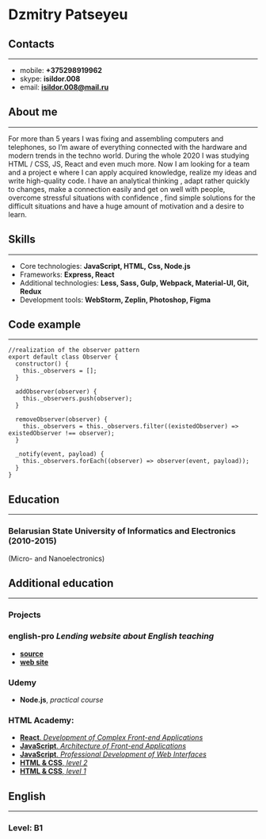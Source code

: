 # Dzmitry Patseyeu

## Contacts
***

- mobile: **+375298919962**
- skype:  **isildor.008**
- email:  **isildor.008@mail.ru**

## About me
***
For more than 5 years I was fixing and
assembling computers and telephones,
so I’m aware of  everything connected with
the hardware and modern trends in the
techno world. During the whole 2020 I was
studying HTML / CSS, JS, React and even much more.
Now I am looking for a team and a project  e
where I can apply acquired knowledge,
realize my ideas and write high-quality code.
I have an analytical thinking , adapt rather quickly
to changes, make a connection easily and get
on well with people, overcome stressful
situations with  confidence  , find simple
solutions for the difficult situations and
have a huge amount of motivation and a desire to learn.

## Skills
***
- Core technologies: **JavaScript, HTML, Css, Node.js**
- Frameworks: **Express, React**
- Additional technologies: **Less, Sass, Gulp, Webpack, Material-UI, Git, Redux**
- Development tools: **WebStorm, Zeplin, Photoshop, Figma**

## Code example
***
```
//realization of the observer pattern
export default class Observer {
  constructor() {
    this._observers = [];
  }

  addObserver(observer) {
    this._observers.push(observer);
  }

  removeObserver(observer) {
    this._observers = this._observers.filter((existedObserver) => existedObserver !== observer);
  }

  _notify(event, payload) {
    this._observers.forEach((observer) => observer(event, payload));
  }
}
```
## Education
***

### Belarusian State  University of Informatics and Electronics (2010-2015)
(Micro- and Nanoelectronics)

## Additional education
***
### Projects
### **english-pro** *Lending website about English teaching*
* [**source**](https://github.com/DmitryPateew/english-pro)
* [**web site**](http://english-pro.by/)
### Udemy
*  **Node.js**, *practical course*
###  HTML Academy:
*  [**React**. *Development of Complex Front-end Applications*](https://github.com/DmitryPateew/1320127-six-cities-5)
*  [**JavaScript**. *Architecture of Front-end Applications*](https://github.com/DmitryPateew/1320127-cinemaddict-12)
*  [**JavaScript**. *Professional Development of Web Interfaces*](https://github.com/DmitryPateew/1320127-keksobooking-20)
*  [**HTML & CSS**, *level 2*](https://github.com/DmitryPateew/1320127-cat-energy-19)
*  [**HTML & CSS**, *level 1*](https://github.com/DmitryPateew/1320127-technomart-27)


## English
***
### Level: B1